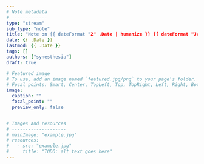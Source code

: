 ```yaml
---
# Note metadata
# -------------
type: "stream"
sub_type: "note"
title: "Note on {{ dateFormat "2" .Date | humanize }} {{ dateFormat "January" .Date }} {{ dateFormat "2006 @ 15:04" .Date }}"
date: {{ .Date }}
lastmod: {{ .Date }}
tags: []
authors: ["synesthesia"]
draft: true

# Featured image
# To use, add an image named `featured.jpg/png` to your page's folder.
# Focal points: Smart, Center, TopLeft, Top, TopRight, Left, Right, BottomLeft, Bottom, BottomRight.
image:
  caption: ""
  focal_point: ""
  preview_only: false


# Images and resources
# --------------------
# mainImage: "example.jpg"
# resources:
#   - src: "example.jpg"
#     title: "TODO: alt text goes here"
---
```

